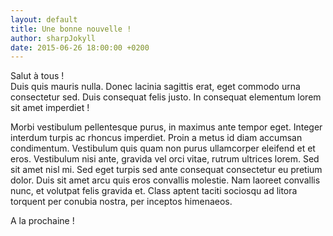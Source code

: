 ```yaml
---
layout: default
title: Une bonne nouvelle !
author: sharpJokyll
date: 2015-06-26 18:00:00 +0200
---
```

Salut à tous !<br>
Duis quis mauris nulla. Donec lacinia sagittis erat, eget commodo urna consectetur sed. Duis consequat felis justo. In consequat elementum lorem sit amet imperdiet !

Morbi vestibulum pellentesque purus, in maximus ante tempor eget. Integer interdum turpis ac rhoncus imperdiet. Proin a metus id diam accumsan condimentum. Vestibulum quis quam non purus ullamcorper eleifend et et eros. Vestibulum nisi ante, gravida vel orci vitae, rutrum ultrices lorem. Sed sit amet nisl mi. Sed eget turpis sed ante consequat consectetur eu pretium dolor. Duis sit amet arcu quis eros convallis molestie. Nam laoreet convallis nunc, et volutpat felis gravida et. Class aptent taciti sociosqu ad litora torquent per conubia nostra, per inceptos himenaeos.

A la prochaine !